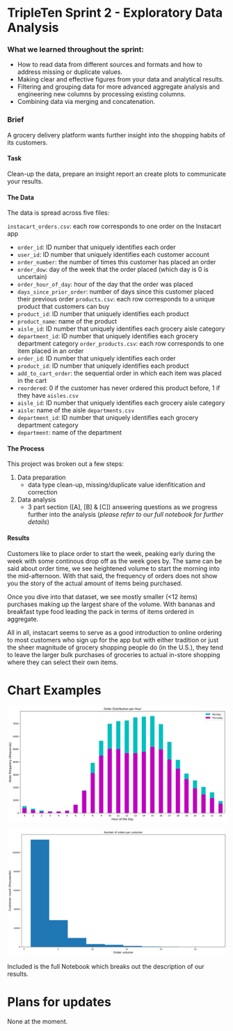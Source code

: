 # TripleTen Sprint 2 - Exploratory Data Analysis

### What we learned throughout the sprint:

- How to read data from different sources and formats and how to address missing or duplicate values.
- Making clear and effective figures from your data and analytical results.
- Filtering and grouping data for more advanced aggregate analysis and engineering new columns by processing existing columns.
- Combining data via merging and concatenation.

### Brief

A grocery delivery platform wants further insight into the shopping habits of its customers.

#### Task

Clean-up the data, prepare an insight report an create plots to communicate your results.

#### The Data

The data is spread across five files:

`instacart_orders.csv`: each row corresponds to one order on the Instacart app
- `order_id`: ID number that uniquely identifies each order
- `user_id`: ID number that uniquely identifies each customer account
- `order_number`: the number of times this customer has placed an order
- `order_dow`: day of the week that the order placed (which day is 0 is uncertain)
- `order_hour_of_day`: hour of the day that the order was placed
- `days_since_prior_order`: number of days since this customer placed their previous order
`products.csv`: each row corresponds to a unique product that customers can buy
- `product_id`: ID number that uniquely identifies each product
- `product_name`: name of the product
- `aisle_id`: ID number that uniquely identifies each grocery aisle category
- `department_id`: ID number that uniquely identifies each grocery department category
`order_products.csv`: each row corresponds to one item placed in an order
- `order_id`: ID number that uniquely identifies each order
- `product_id`: ID number that uniquely identifies each product
- `add_to_cart_order`: the sequential order in which each item was placed in the cart
- `reordered`: 0 if the customer has never ordered this product before, 1 if they have
`aisles.csv`
- `aisle_id`: ID number that uniquely identifies each grocery aisle category
- `aisle`: name of the aisle
`departments.csv`
- `department_id`: ID number that uniquely identifies each grocery department category
- `department`: name of the department

#### The Process

This project was broken out a few steps:

1) Data preparation
    - data type clean-up, missing/duplicate value idenfitication and correction
2) Data analysis
    - 3 part section ([A], [B] & [C]) answering questions as we progress further into the analysis (*please refer to our full notebook for further details*)

#### Results

Customers like to place order to start the week, peaking early during the week with some continous drop off as the week goes by. The same can be said about order time, we see heightened volume to start the morning into the mid-afternoon. With that said, the frequency of orders does not show you the story of the actual amount of items being purchased.

Once you dive into that dataset, we see mostly smaller (<12 items) purchases making up the largest share of the volume. With bananas and breakfast type food leading the pack in terms of items ordered in aggregate.

All in all, instacart seems to serve as a good introduction to online ordering to most customers who sign up for the app but with either tradition or just the sheer magnitude of grocery shopping people do (in the U.S.), they tend to leave the larger bulk purchases of groceries to actual in-store shopping where they can select their own items.

# Chart Examples

![Alt text](images/output.png)

![Alt text](images/output1.png)

Included is the full Notebook which breaks out the description of our results.

# Plans for updates

None at the moment.
    
